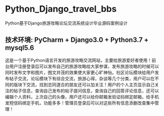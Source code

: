 # Python_Django_travel_bbs
Python基于Django旅游攻略论坛交流系统设计毕业源码案例设计

## 技术环境: PyCharm + Django3.0 + Python3.7 + mysql5.6

  这是一个基于Python语言开发的旅游攻略交流网站，主要给旅游爱好者使用！前台用户注册登录后可以发布自己的旅游攻略给大家参谋，发布旅游攻略的时候可以同时发布文字和图片，图文并茂的效果使大家更心旷神怡。社区论坛模块给用户发布帖子交流，论坛模块下有综合交流，旅游心得，杂谈等几个分类，用户可以在不同的版块下交流，找到志同道合的朋友还可以加关注！用户的个人主页显示自己关注的帖子信息，查询自己发布的帖子提问信息，查询自己的回答评论信息，还可以编辑个人资料，上次自己的头像，用户还可以给你邮箱发验证码绑定邮箱，给手机发短信码绑定手机，功能多多！管理员登录后可以对这些所有信息添删改查集中管理！
